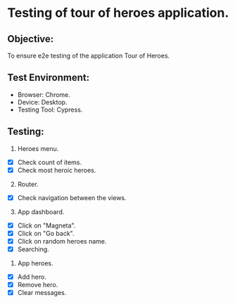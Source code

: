 # Testing of tour of heroes application.

## Objective:
To ensure e2e testing of the application Tour of Heroes.

## Test Environment:
- Browser: Chrome.
- Device: Desktop.
- Testing Tool: Cypress.

## Testing:
1. Heroes menu.
- [x] Check count of items.
- [x] Check most heroic heroes.

2. Router.
- [x] Check navigation between the views.

3. App dashboard.
- [x] Click on "Magneta".
- [x] Click on "Go back".
- [x] Click on random heroes name.
- [x] Searching.

1. App heroes.
- [x] Add hero.
- [x] Remove hero.
- [x] Clear messages.
